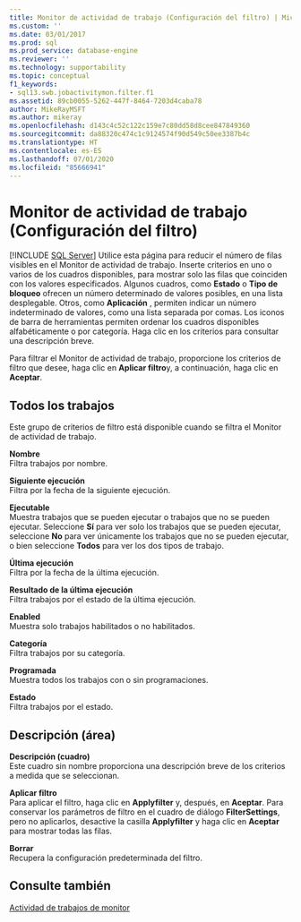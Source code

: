 ```yaml
---
title: Monitor de actividad de trabajo (Configuración del filtro) | Microsoft Docs
ms.custom: ''
ms.date: 03/01/2017
ms.prod: sql
ms.prod_service: database-engine
ms.reviewer: ''
ms.technology: supportability
ms.topic: conceptual
f1_keywords:
- sql13.swb.jobactivitymon.filter.f1
ms.assetid: 89cb0055-5262-447f-8464-7203d4caba78
author: MikeRayMSFT
ms.author: mikeray
ms.openlocfilehash: d143c4c52c122c159e7c80dd58d8cee847849360
ms.sourcegitcommit: da88320c474c1c9124574f90d549c50ee3387b4c
ms.translationtype: HT
ms.contentlocale: es-ES
ms.lasthandoff: 07/01/2020
ms.locfileid: "85666941"
---
```

# <a name="job-activity-monitor-filter-settings"></a>Monitor de actividad de trabajo (Configuración del filtro)
 [!INCLUDE [SQL Server](../../includes/applies-to-version/sqlserver.md)]
  Utilice esta página para reducir el número de filas visibles en el Monitor de actividad de trabajo. Inserte criterios en uno o varios de los cuadros disponibles, para mostrar solo las filas que coinciden con los valores especificados. Algunos cuadros, como **Estado** o **Tipo de bloqueo** ofrecen un número determinado de valores posibles, en una lista desplegable. Otros, como **Aplicación** , permiten indicar un número indeterminado de valores, como una lista separada por comas. Los iconos de barra de herramientas permiten ordenar los cuadros disponibles alfabéticamente o por categoría. Haga clic en los criterios para consultar una descripción breve.  
  
 Para filtrar el Monitor de actividad de trabajo, proporcione los criterios de filtro que desee, haga clic en **Aplicar filtro**y, a continuación, haga clic en **Aceptar**.  
  
## <a name="all-jobs"></a>Todos los trabajos  
 Este grupo de criterios de filtro está disponible cuando se filtra el Monitor de actividad de trabajo.  
  
 **Nombre**  
 Filtra trabajos por nombre.  
  
 **Siguiente ejecución**  
 Filtra por la fecha de la siguiente ejecución.  
  
 **Ejecutable**  
 Muestra trabajos que se pueden ejecutar o trabajos que no se pueden ejecutar. Seleccione **Sí** para ver solo los trabajos que se pueden ejecutar, seleccione **No** para ver únicamente los trabajos que no se pueden ejecutar, o bien seleccione **Todos** para ver los dos tipos de trabajo.  
  
 **Última ejecución**  
 Filtra por la fecha de la última ejecución.  
  
 **Resultado de la última ejecución**  
 Filtra trabajos por el estado de la última ejecución.  
  
 **Enabled**  
 Muestra solo trabajos habilitados o no habilitados.  
  
 **Categoría**  
 Filtra trabajos por su categoría.  
  
 **Programada**  
 Muestra todos los trabajos con o sin programaciones.  
  
 **Estado**  
 Filtra trabajos por el estado.  
  
## <a name="description-area"></a>Descripción (área)  
 **Descripción (cuadro)**  
 Este cuadro sin nombre proporciona una descripción breve de los criterios a medida que se seleccionan.  
  
 **Aplicar filtro**  
 Para aplicar el filtro, haga clic en **Applyfilter** y, después, en **Aceptar**. Para conservar los parámetros de filtro en el cuadro de diálogo **FilterSettings**, pero no aplicarlos, desactive la casilla **Applyfilter** y haga clic en **Aceptar** para mostrar todas las filas.  
  
 **Borrar**  
 Recupera la configuración predeterminada del filtro.  
  
## <a name="see-also"></a>Consulte también  
 [Actividad de trabajos de monitor](../../ssms/agent/monitor-job-activity.md)  
  
  
